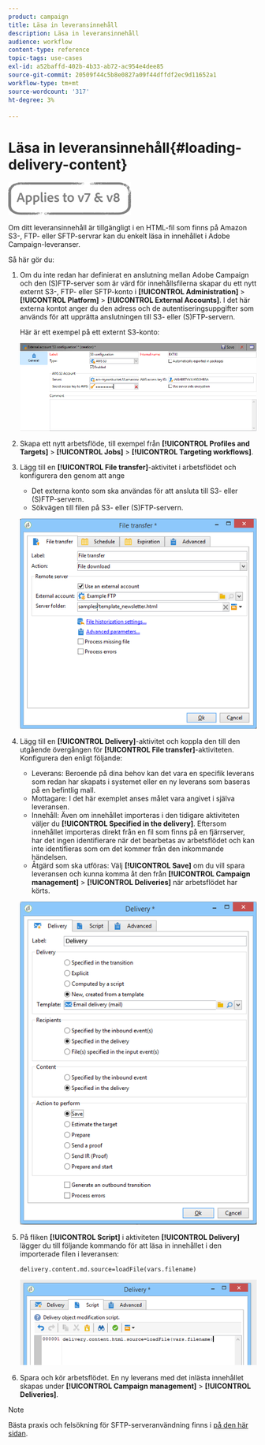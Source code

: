 ```yaml
---
product: campaign
title: Läsa in leveransinnehåll
description: Läsa in leveransinnehåll
audience: workflow
content-type: reference
topic-tags: use-cases
exl-id: a52baffd-402b-4b33-ab72-ac954e4dee85
source-git-commit: 20509f44c5b8e0827a09f44dffdf2ec9d11652a1
workflow-type: tm+mt
source-wordcount: '317'
ht-degree: 3%

---
```


# Läsa in leveransinnehåll{#loading-delivery-content}

![](../../assets/common.svg)

Om ditt leveransinnehåll är tillgängligt i en HTML-fil som finns på Amazon S3-, FTP- eller SFTP-servrar kan du enkelt läsa in innehållet i Adobe Campaign-leveranser.

Så här gör du:

1. Om du inte redan har definierat en anslutning mellan Adobe Campaign och den (S)FTP-server som är värd för innehållsfilerna skapar du ett nytt externt S3-, FTP- eller SFTP-konto i **[!UICONTROL Administration]** > **[!UICONTROL Platform]** > **[!UICONTROL External Accounts]**. I det här externa kontot anger du den adress och de autentiseringsuppgifter som används för att upprätta anslutningen till S3- eller (S)FTP-servern.

   Här är ett exempel på ett externt S3-konto:

   ![](assets/delivery_loadcontent_filetransfertexamples3.png)

1. Skapa ett nytt arbetsflöde, till exempel från **[!UICONTROL Profiles and Targets]** > **[!UICONTROL Jobs]** > **[!UICONTROL Targeting workflows]**.
1. Lägg till en **[!UICONTROL File transfer]**-aktivitet i arbetsflödet och konfigurera den genom att ange

   * Det externa konto som ska användas för att ansluta till S3- eller (S)FTP-servern.
   * Sökvägen till filen på S3- eller (S)FTP-servern.

   ![](assets/delivery_loadcontent_filetransfertexample.png)

1. Lägg till en **[!UICONTROL Delivery]**-aktivitet och koppla den till den utgående övergången för **[!UICONTROL File transfer]**-aktiviteten. Konfigurera den enligt följande:

   * Leverans: Beroende på dina behov kan det vara en specifik leverans som redan har skapats i systemet eller en ny leverans som baseras på en befintlig mall.
   * Mottagare: I det här exemplet anses målet vara angivet i själva leveransen.
   * Innehåll: Även om innehållet importeras i den tidigare aktiviteten väljer du **[!UICONTROL Specified in the delivery]**. Eftersom innehållet importeras direkt från en fil som finns på en fjärrserver, har det ingen identifierare när det bearbetas av arbetsflödet och kan inte identifieras som om det kommer från den inkommande händelsen.
   * Åtgärd som ska utföras: Välj **[!UICONTROL Save]** om du vill spara leveransen och kunna komma åt den från **[!UICONTROL Campaign management]** > **[!UICONTROL Deliveries]** när arbetsflödet har körts.

   ![](assets/delivery_loadcontent_activityexample.png)

1. På fliken **[!UICONTROL Script]** i aktiviteten **[!UICONTROL Delivery]** lägger du till följande kommando för att läsa in innehållet i den importerade filen i leveransen:

   ```
   delivery.content.md.source=loadFile(vars.filename)
   ```

   ![](assets/delivery_loadcontent_script.png)

1. Spara och kör arbetsflödet. En ny leverans med det inlästa innehållet skapas under **[!UICONTROL Campaign management]** > **[!UICONTROL Deliveries]**.

>[!NOTE]
>
>Bästa praxis och felsökning för SFTP-serveranvändning finns i [på den här sidan](../../platform/using/sftp-server-usage.md).
